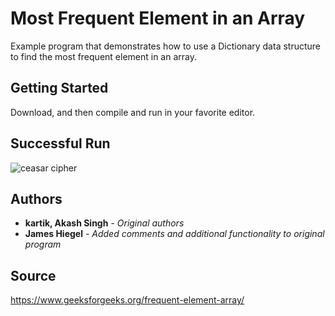 # Most Frequent Element in an Array

Example program that demonstrates how to use a Dictionary data structure to find the most frequent element in an array.

## Getting Started

Download, and then compile and run in your favorite editor.

## Successful Run
![ceasar cipher](https://github.com/JamesHiegel/CSharp_Portfolio/blob/master/MostFreqElementInArray/img/running.PNG)

## Authors

* **kartik, Akash Singh** - *Original authors*
* **James Hiegel** - *Added comments and additional functionality to original program*

## Source

https://www.geeksforgeeks.org/frequent-element-array/
